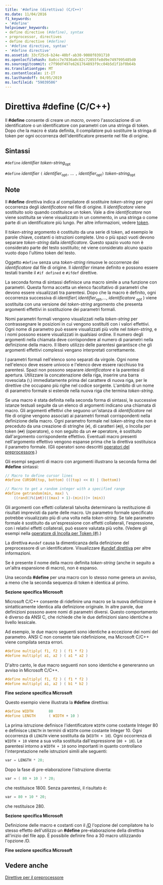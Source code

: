 ```yaml
---
title: '#define (direttiva) (C/C++)'
ms.date: 11/04/2016
f1_keywords:
- '#define'
helpviewer_keywords:
- define directive (#define), syntax
- preprocessor, directives
- define directive (#define)
- '#define directive, syntax'
- '#define directive'
ms.assetid: 33cf25c6-b24e-40bf-ab30-9008f0391710
ms.openlocfilehash: 8a0cc7e7836a0c82c72055fe8d9e7497995485d0
ms.sourcegitcommit: c7f90df497e6261764893f9cc04b5d1f1bf0b64b
ms.translationtype: MT
ms.contentlocale: it-IT
ms.lasthandoff: 04/05/2019
ms.locfileid: "59039506"
---
```

# <a name="define-directive-cc"></a>Direttiva #define (C/C++)

Il **#define** consente di creare un *macro*, ovvero l'associazione di un identificatore o un identificatore con parametri con una stringa di token. Dopo che la macro è stata definita, il compilatore può sostituire la stringa di token per ogni occorrenza dell'identificatore presente nel file di origine.

## <a name="syntax"></a>Sintassi

`#define` *identifier* *token-string*<sub>opt</sub>

`#define` *identifier* `(` *identifier*<sub>opt</sub>`,` *...* `,` *identifier*<sub>opt</sub>`)` *token-string*<sub>opt</sub>

## <a name="remarks"></a>Note

Il **#define** direttiva indica al compilatore di sostituire *token-string* per ogni occorrenza degli *identificatore* nel file di origine. Il *identificatore* viene sostituito solo quando costituisce un token. Vale a dire *identificatore* non viene sostituita se viene visualizzato in un commento, in una stringa o come parte di un identificatore più lungo. Per altre informazioni, vedere [token](../cpp/tokens-cpp.md).

Il *token-string* argomento è costituito da una serie di token, ad esempio le parole chiave, costanti o istruzioni complete. Uno o più spazi vuoti devono separare *token-string* dalla *identificatore*. Questo spazio vuoto non è considerato parte del testo sostituito; né viene considerato alcuno spazio vuoto dopo l'ultimo token del testo.

Oggetto `#define` senza una *token-string* rimuove le occorrenze dei *identificatore* dal file di origine. Il *identifier* rimane definito e possono essere testati tramite il `#if defined` e `#ifdef` direttive.

La seconda forma di sintassi definisce una macro simile a una funzione con parametri. Questa forma accetta un elenco facoltativo di parametri che devono essere visualizzati tra parentesi. Dopo che la macro è definito, ogni occorrenza successiva di *identifier*( *identifier*<sub>opt</sub>,..., *identificatore* <sub>opt</sub> ) viene sostituita con una versione del *token-string* argomento che presenta argomenti effettivi in sostituzione dei parametri formali.

Nomi parametri formali vengono visualizzati nella *token-string* per contrassegnare le posizioni in cui vengono sostituiti con i valori effettivi. Ogni nome di parametro può essere visualizzati più volte nel *token-string*, e i nomi possono essere visualizzati in qualsiasi ordine. Il numero degli argomenti nella chiamata deve corrispondere al numero di parametri nella definizione della macro. Il libero utilizzo delle parentesi garantisce che gli argomenti effettivi complessi vengano interpretati correttamente.

I parametri formali nell'elenco sono separati da virgole. Ogni nome nell'elenco deve essere univoco e l'elenco deve essere racchiuso tra parentesi. Spazi non possono separare *identificatore* e la parentesi di apertura. Utilizzare la concatenazione della riga, inserire una barra rovesciata (`\`) immediatamente prima del carattere di nuova riga, per le direttive che occupano più righe nel codice sorgente. L'ambito di un nome di parametro formale si estende nella nuova riga che termina *token-string*.

Se una macro è stata definita nella seconda forma di sintassi, le successive istanze testuali seguite da un elenco di argomenti indicano una chiamata di macro. Gli argomenti effettivi che seguono un'istanza di *identificatore* nel file di origine vengono associati ai parametri formali corrispondenti nella definizione della macro. Ogni parametro formale nel *token-string* che non è preceduto da una creazione di stringhe (`#`), di caratteri (`#@`), o Incolla per token (`##`) (operatore), o non seguito da un `##` operatore, è sostituito dall'argomento corrispondente effettivo. Eventuali macro presenti nell'argomento effettivo vengono espanse prima che la direttiva sostituisca il parametro formale. (Gli operatori sono descritti [operatori del preprocessore](../preprocessor/preprocessor-operators.md).)

Gli esempi seguenti di macro con argomenti illustrano la seconda forma del **#define** sintassi:

```C
// Macro to define cursor lines
#define CURSOR(top, bottom) (((top) << 8) | (bottom))

// Macro to get a random integer with a specified range
#define getrandom(min, max) \
    ((rand()%(int)(((max) + 1)-(min)))+ (min))
```

Gli argomenti con effetti collaterali talvolta determinano la restituzione di risultati imprevisti da parte delle macro. Un parametro formale specificato potrebbe visualizzato più di una volta nella *token-string*. Se tale parametro formale è sostituito da un'espressione con effetti collaterali, l'espressione, con i relativi effetti collaterali, può essere valutata più volte. (Vedere gli esempi nella [operatore di Incolla per Token (#)](../preprocessor/token-pasting-operator-hash-hash.md).)

La direttiva `#undef` causa la dimenticanza della definizione del preprocessore di un identificatore. Visualizzare [#undef direttiva](../preprocessor/hash-undef-directive-c-cpp.md) per altre informazioni.

Se è presente il nome della macro definita *token-string* (anche in seguito a un'altra espansione di macro), non è espanso.

Una seconda **#define** per una macro con lo stesso nome genera un avviso, a meno che la seconda sequenza di token è identica al primo.

**Sezione specifica Microsoft**

Microsoft C/C++ consente di ridefinire una macro se la nuova definizione è sintatticamente identica alla definizione originale. In altre parole, due definizioni possono avere nomi di parametri diversi. Questo comportamento è diverso da ANSI C, che richiede che le due definizioni siano identiche a livello lessicale.

Ad esempio, le due macro seguenti sono identiche a eccezione dei nomi del parametro. ANSI C non consente tale ridefinizione, ma Microsoft C/C++ viene compilata senza errori.

```C
#define multiply( f1, f2 ) ( f1 * f2 )
#define multiply( a1, a2 ) ( a1 * a2 )
```

D'altro canto, le due macro seguenti non sono identiche e genereranno un avviso in Microsoft C/C++.

```C
#define multiply( f1, f2 ) ( f1 * f2 )
#define multiply( a1, a2 ) ( b1 * b2 )
```

**Fine sezione specifica Microsoft**

Questo esempio viene illustrata la **#define** direttiva:

```C
#define WIDTH       80
#define LENGTH      ( WIDTH + 10 )
```

La prima istruzione definisce l'identificatore `WIDTH` come costante Integer 80 e definisce `LENGTH` in termini di `WIDTH` come costante Integer 10. Ogni occorrenza di `LENGTH` viene sostituita da (`WIDTH + 10`). Ogni occorrenza di `WIDTH + 10` viene a sua volta sostituita dall'espressione (`80 + 10`). Le parentesi intorno a `WIDTH + 10` sono importanti in quanto controllano l'interpretazione nelle istruzioni simili alle seguenti:

```C
var = LENGTH * 20;
```

Dopo la fase di pre-elaborazione l'istruzione diventa:

```C
var = ( 80 + 10 ) * 20;
```

che restituisce 1800. Senza parentesi, il risultato è:

```C
var = 80 + 10 * 20;
```

che restituisce 280.

**Sezione specifica Microsoft**

Definizione delle macro e costanti con il [/D](../build/reference/d-preprocessor-definitions.md) l'opzione del compilatore ha lo stesso effetto dell'utilizzo un **#define** pre-elaborazione della direttiva all'inizio del file app. È possibile definire fino a 30 macro utilizzando l'opzione /D.

**Fine sezione specifica Microsoft**

## <a name="see-also"></a>Vedere anche

[Direttive per il preprocessore](../preprocessor/preprocessor-directives.md)